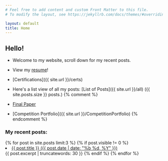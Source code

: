 ```yaml
---
# Feel free to add content and custom Front Matter to this file.
# To modify the layout, see https://jekyllrb.com/docs/themes/#overriding-theme-defaults

layout: default
title: Home
---
```

<h2>Hello!</h2>

* Welcome to my website, scroll down for my recent posts.
* View my [resume](/assets/CV.pdf)!
* [Certifications]({{ site.url }}/certs)

* Here's a list view of all my posts:
  [List of Posts]({{ site.url }}/all) ({{ site.posts.size }} posts.)
{% comment %}
* [Final Paper](/assets/finalPaper.pdf)
* [Competition Portfolio]({{ site.url }}/CompetitionPortfolio)
{% endcomment %}




<h3>My recent posts: </h3>
{% for post in site.posts limit:3 %}
{% if post.visible != 0 %}
  <li><a href="{{ post.url }}">{{ post.title }} ({{ post.date | date: "%b %d, %Y" }})</a></li>
{{ post.excerpt | truncatewords: 30 }}
{% endif %}
{% endfor %}
